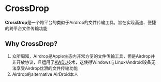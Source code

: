 # CrossDrop

**CrossDrop**是一个跨平台的类似于Airdrop的文件传输工具，旨在实现高速、便捷的跨平台文件传输功能

## Why CrossDrop?

1. 众所周知，Airdrop是Apple生态内非常方便的文件传输工具，但是Airdrop并非开放协议，且运用了[AWDL](https://owlink.org/wiki/)技术，这使得Windows与Linux/Android设备无法享受Airdrop丝滑的文件传输功能
2. Airdrop的alternative AirDroid本人






